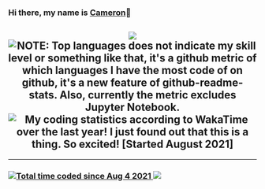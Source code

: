 ### Hi there, my name is [Cameron](https://github.com/cjawesomest)👋

<!--
**This section is in case I ever need to add "tidbits"

Here are a couple of tidbits about me:

- 🔭 I’m currently working on ...
- 🌱 I’m currently learning ...
- 👯 I’m looking to collaborate on ...
- 🤔 I’m looking for help with ...
- 💬 Ask me about ...
- 📫 How to reach me: ...
- 😄 Pronouns: ...
- ⚡ Fun fact: ...
-->

<h2 align="center">
  <a>
    <img align="center" src="https://github-readme-stats.vercel.app/api/?username=cjawesomest&custom_title=GitHub%20Stats&count_private=true&show_icons=true&layout=default&bg_color=dbfdff&border_color=1433e2&title_color=1433e2&border_radius=15&hide_rank=true">
  </a>
  <a>
    <img align="center" title="NOTE: Top languages does not indicate my skill level or something like that, it's a github metric of which languages I have the most code of on github, it's a new feature of github-readme-stats. Also, currently the metric excludes Jupyter Notebook." src="https://github-readme-stats.vercel.app/api/top-langs/?username=cjawesomest&custom_title=GitHub%20Top%20Languages&bg_color=dbfdff&border_color=1433e2&title_color=1433e2&border_radius=15&hide=jupyter%20notebook&langs_count=9&card_width=250&layout=compact">
  </a>
  <a>
    <img align="center" title="My coding statistics according to WakaTime over the last year! I just found out that this is a thing. So excited! [Started August 2021]"src="https://github-readme-stats.vercel.app/api/wakatime?username=cjawesomest&custom_title=Annual Coding Stats&bg_color=dbfdff&border_color=1433e2&title_color=1433e2&text_color=aaaaaa&border_radius=15&layout=compact)]">
  </a>
</h2>

<hr>

<h3 align="left">
  <a href="https://wakatime.com/@07f51419-3414-4182-98b8-c1b74a1f322b"><img src="https://wakatime.com/badge/user/07f51419-3414-4182-98b8-c1b74a1f322b.svg" alt="Total time coded since Aug 4 2021" />
  </a>
  <a href="https://www.linkedin.com/in/cjcalv/" alt="LinkedIn">
      <img src="https://img.shields.io/static/v1?logo=linkedin&logoColor=1433e2&label=&message=LinkedIn&style=social&color=dbfdff"/>
  </a>
</h3>
